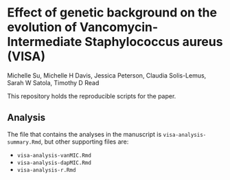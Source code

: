 # Effect of genetic background on the evolution of Vancomycin-Intermediate Staphylococcus aureus (VISA)
Michelle Su, Michelle H Davis, Jessica Peterson, Claudia Solis-Lemus, Sarah W Satola, Timothy D Read

This repository holds the reproducible scripts for the paper.

## Analysis

The file that contains the analyses in the manuscript is `visa-analysis-summary.Rmd`, but other supporting files are:

- `visa-analysis-vanMIC.Rmd`
- `visa-analysis-dapMIC.Rmd`
- `visa-analysis-r.Rmd`
